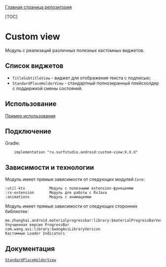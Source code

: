 [Главная страница репозитория](../docs/main.md)

[TOC]

# Custom view
Модуль с реализаций различных полезных кастомных виджетов.

## Список виджетов

+ `TitleSubtitleView` - виджет для отображения текста с подписью;
+ `StandardPlaceHolderView` - стандартный полноэкранный плейсхолдер с поддержкой смены состояний.

## Использование
[Пример использования](../custom-view-sample)

## Подключение
Gradle:
```
    implementation "ru.surfstudio.android:custom-view:X.X.X"
```    
## Зависимости и технологии

Модуль имеет прямые зависимости от следующих модулей `Core`:

    :util-ktx           Модуль с полезными extension-функциями
    :rx-extension       Модуль для работы с RxJava
    :animations         Модуль с анимациями
    
Модуль имеет прямые зависимости от следующих сторонних библиотек:

    me.zhanghai.android.materialprogressbar:library:$materialProgressBarVersion    Улучшенная версия ProgressBar
    com.wang.avi:library:$wangAviLibraryVersion                                    Кастомные Loader Indicators

## Документация
[`StandardPlaceHolderView`](../custom-view/STANDARD-PLACEHOLDER-VIEW-README.md)